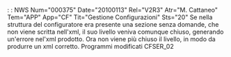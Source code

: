  :  : NWS Num="000375" Date="20100113" Rel="V2R3" Atr="M. Cattaneo" Tem="APP" App="CF" Tit="Gestione Configurazioni" Sts="20"
Se nella struttura del configuratore era presente una sezione senza domande, che non viene scritta
nell'xml, il suo livello veniva comunque chiuso, generando un'errore nel'xml prodotto.
Ora non viene più chiuso il livello, in modo da produrre un xml corretto.
Programmi modificati
CFSER_02
